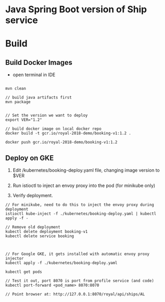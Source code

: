 # Java Spring Boot version of Ship service

# Build

## Build Docker Images

- open terminal in IDE
```

mvn clean

// build java artifacts first
mvn package


// Set the version we want to deploy
export VER="1.2"

// build docker image on local docker repo
docker build -t gcr.io/royal-2018-demo/booking-v1:1.2 .

docker push gcr.io/royal-2018-demo/booking-v1:1.2

```

## Deploy on GKE

1. Edit /kubernetes/booking-deploy.yaml file, changing image version to $VER

2. Run istioctl to inject an envoy proxy into the pod (for minikube only)

3. Verify deployment.

```
// For minikube, need to do this to inject the envoy proxy during deployment
istioctl kube-inject -f ./kubernetes/booking-deploy.yaml | kubectl apply -f -

// Remove old deployment
kubectl delete deployment booking-v1
kubectl delete service booking



// For Google GKE, it gets installed with automatic envoy proxy injector
kubectl apply -f ./kubernetes/booking-deploy.yaml

kubectl get pods

// Test it out, port 8070 is port from profile service (and code)
kubectl port-forward <pod_name> 8070:8070

// Point browser at: http://127.0.0.1:8070/royal/api/ships/AL

```